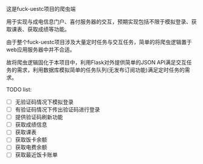 这是fuck-uestc项目的爬虫端

用于实现与成电信息门户、喜付服务器的交互，预期实现包括不限于模拟登录、获取课表、获取成绩等功能。

由于整个fuck-uestc项目涉及大量定时任务与交互任务，简单的将爬虫逻辑置于web应用服务器中并不合适。

故将爬虫逻辑固化于本项目中，利用Flask对外提供简单的JSON API满足交互任务的需求，利用数据库模拟简单的任务队列(无发布订阅功能)满足定时任务的需求。

TODO list:

- [ ] 无验证码情况下模拟登录
- [ ] 有验证码情况下传出验证码进行登录
- [ ] 提供验证码刷新功能
- [ ] 获取成绩信息
- [ ] 获取课表
- [ ] 获取饭卡余额
- [ ] 获取电费余额
- [ ] 获取最近饭卡账单
